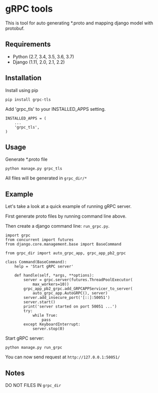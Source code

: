 # gRPC tools
This is tool for auto generating *.proto and mapping django model with protobuf.

## Requirements
- Python (2.7, 3.4, 3.5, 3.6, 3.7)
- Django (1.11, 2.0, 2.1, 2.2)

## Installation
Install using pip
```
pip install grpc-tls
```

Add 'grpc_tls' to your INSTALLED_APPS setting.
```
INSTALLED_APPS = (
    ...
    'grpc_tls',
)
```

## Usage
Generate *.proto file
```
python manage.py grpc_tls
```

All files will be generated in `grpc_dir/*`

## Example
Let's take a look at a quick example of running gRPC server.

First generate proto files by running command line above.

Then create a django command line: `run_grpc.py`.
```
import grpc
from concurrent import futures
from django.core.management.base import BaseCommand

from grpc_dir import auto_grpc_app, grpc_app_pb2_grpc

class Command(BaseCommand):
    help = 'Start gRPC server'

    def handle(self, *args, **options):
        server = grpc.server(futures.ThreadPoolExecutor(
            max_workers=10))
        grpc_app_pb2_grpc.add_GRPCAPPServicer_to_server(
            auto_grpc_app.AutoGRPC(), server)
        server.add_insecure_port('[::]:50051')
        server.start()
        print('server started on port 50051 ...')
        try:
            while True:
                pass
        except KeyboardInterrupt:
            server.stop(0)
```

Start gRPC server:
```
python manage.py run_grpc
```
You can now send request at `http://127.0.0.1:50051/`

## Notes
DO NOT FILES IN `grpc_dir`
